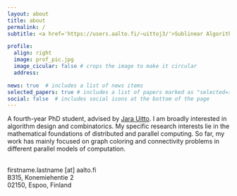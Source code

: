 ```yaml
---
layout: about
title: about
permalink: /
subtitle: <a href='https://users.aalto.fi/~uittoj3/'>Sublinear Algorithms Group</a>, <a href='https://www.aalto.fi/en'>Aalto University</a>

profile:
  align: right
  image: prof_pic.jpg
  image_cicular: false # crops the image to make it circular
  address:

news: true  # includes a list of news items
selected_papers: true # includes a list of papers marked as "selected={true}"
social: false  # includes social icons at the bottom of the page
---
```


A fourth-year PhD student, advised by <a href="https://users.aalto.fi/~uittoj3/">Jara Uitto</a>. I am broadly interested in algorithm design and combinatorics. My specific research interests lie in the mathematical foundations of distributed and parallel computing. So far, my work has mainly focused on graph coloring and connectivity problems in different parallel models of computation.<br/><br/>

firstname.lastname [at] aalto.fi <br/>
B315, Konemiehentie 2<br/>
02150, Espoo, Finland
